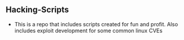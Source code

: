 ## Hacking-Scripts

- This is a repo that includes scripts created for fun and profit. Also includes exploit development for some common linux CVEs
